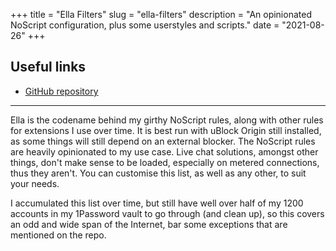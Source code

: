 +++
title = "Ella Filters"
slug = "ella-filters"
description = "An opinionated NoScript configuration, plus some userstyles and scripts."
date = "2021-08-26"
+++

## Useful links
- [GitHub repository](https://github.com/doamatto/ella-filters)

---

Ella is the codename behind my girthy NoScript rules, along with other rules for extensions I use over time. It is best run with uBlock Origin still installed, as some things will still depend on an external blocker. The NoScript rules are heavily opinionated to my use case. Live chat solutions, amongst other things, don't make sense to be loaded, especially on metered connections, thus they aren't. You can customise this list, as well as any other, to suit your needs.

I accumulated this list over time, but still have well over half of my 1200 accounts in my 1Password vault to go through (and clean up), so this covers an odd and wide span of the Internet, bar some exceptions that are mentioned on the repo.
